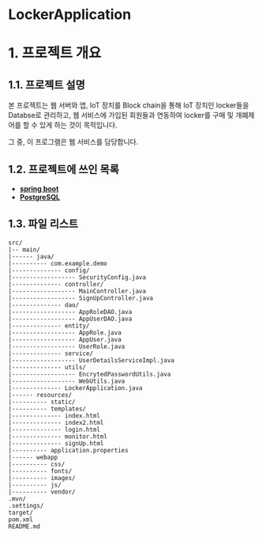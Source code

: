 # LockerApplication

# 1. 프로젝트 개요

## 1.1. 프로젝트 설명

본 프로젝트는 웹 서버와 앱, IoT 장치를 Block chain을 통해 IoT 장치인 locker들을 Databse로 관리하고, 
웹 서비스에 가입된 회원들과 연동하여 locker를 구매 및 개폐제어를 할 수 있게 하는 것이 목적입니다.

그 중, 이 프로그램은 웹 서비스를 담당합니다.

## 1.2. 프로젝트에 쓰인 목록

* [**spring boot**](https://projects.spring.io/spring-boot/)
* [**PostgreSQL**](https://www.postgresql.org/)

## 1.3. 파일 리스트
```
src/
|-- main/
|------ java/
|---------- com.example.demo
|-------------- config/
|------------------ SecurityConfig.java
|-------------- controller/
|------------------ MainController.java
|------------------ SignUpController.java
|-------------- dao/
|------------------ AppRoleDAO.java
|------------------ AppUserDAO.java
|-------------- entity/
|------------------ AppRole.java
|------------------ AppUser.java
|------------------ UserRole.java
|-------------- service/
|------------------ UserDetailsServiceImpl.java
|-------------- utils/
|------------------ EncrytedPasswordUtils.java
|------------------ WebUtils.java
|-------------- LockerApplication.java
|------ resources/
|---------- static/
|---------- templates/
|-------------- index.html
|-------------- index2.html
|-------------- login.html
|-------------- monitor.html
|-------------- signUp.html
|---------- application.properties
|------ webapp
|---------- css/
|---------- fonts/
|---------- images/
|---------- js/
|---------- vendor/
.mvn/
.settings/
target/
pom.xml
README.md
```